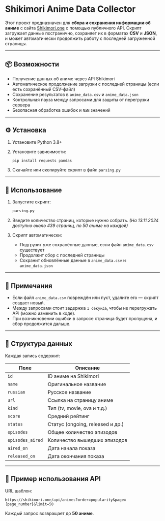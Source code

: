 # Shikimori Anime Data Collector

Этот проект предназначен для **сбора и сохранения информации об аниме** с сайта [Shikimori.one](https://shikimori.one) с помощью публичного API.
Скрипт загружает данные постранично, сохраняет их в форматах **CSV** и **JSON**, и может автоматически продолжить работу с последней загруженной страницы.

---

## 📦 Возможности

* Получение данных об аниме через API Shikimori
* Автоматическое продолжение загрузки с последней страницы (если есть сохранённый CSV-файл)
* Сохранение результатов в `anime_data.csv` и `anime_data.json`
* Контрольная пауза между запросами для защиты от перегрузки сервера
* Безопасная обработка ошибок и `NaN` значений

---

## ⚙️ Установка

1. Установите Python 3.8+
2. Установите зависимости:

   ```bash
   pip install requests pandas
   ```
3. Скачайте или скопируйте скрипт в файл `parsing.py`

---

## 🚀 Использование

1. Запустите скрипт:

   ```bash
   parsing.py
   ```

2. Введите количество страниц, которые нужно собрать.
   *(На 13.11.2024 доступно около 439 страниц, по 50 аниме на каждой)*

3. Скрипт автоматически:

   * Подгрузит уже сохранённые данные, если файл `anime_data.csv` существует
   * Продолжит сбор с последней страницы
   * Сохранит обновлённые данные в `anime_data.csv` и `anime_data.json`

---

## 🧠 Примечания

* Если файл `anime_data.csv` повреждён или пуст, удалите его — скрипт создаст новый.
* Между запросами стоит задержка `1 секунда`, чтобы не перегружать API (можно изменить в коде).
* При возникновении ошибки в запросе страница будет пропущена, и сбор продолжится дальше.

---

## 📁 Структура данных

Каждая запись содержит:

| Поле             | Описание                         |
| ---------------- | -------------------------------- |
| `id`             | ID аниме на Shikimori            |
| `name`           | Оригинальное название            |
| `russian`        | Русское название                 |
| `url`            | Ссылка на страницу аниме         |
| `kind`           | Тип (tv, movie, ova и т.д.)      |
| `score`          | Средний рейтинг                  |
| `status`         | Статус (ongoing, released и др.) |
| `episodes`       | Общее количество эпизодов        |
| `episodes_aired` | Количество вышедших эпизодов     |
| `aired_on`       | Дата начала показа               |
| `released_on`    | Дата окончания показа            |

---

## 🧩 Пример использования API

URL шаблон:

```
https://shikimori.one/api/animes?order=popularity&page={page_number}&limit=50
```

Каждый запрос возвращает до **50 аниме**.



